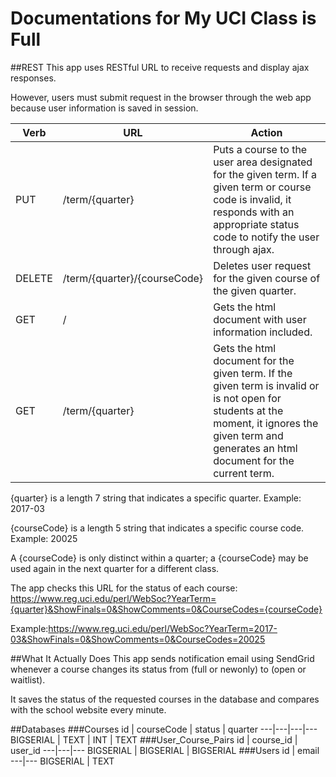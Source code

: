# Documentations for My UCI Class is Full

##REST
This app uses RESTful URL to receive requests and display ajax responses.

However, users must submit request in the browser through the web app because user information is saved in session.

Verb	|URL	|Action
---|---|---
PUT	|/term/{quarter}	|Puts a course to the user area designated for the given term. If a given term or course code is invalid, it responds with an appropriate status code to notify the user through ajax.
DELETE	|/term/{quarter}/{courseCode}	|Deletes user request for the given course of the given quarter.
GET	|/	|Gets the html document with user information included.
GET	|/term/{quarter}	|Gets the html document for the given term. If the given term is invalid or is not open for students at the moment, it ignores the given term and generates an html document for the current term.
{quarter} is a length 7 string that indicates a specific quarter. Example: 2017-03

{courseCode} is a length 5 string that indicates a specific course code. Example: 20025

A {courseCode} is only distinct within a quarter; a {courseCode} may be used again in the next quarter for a different class.

The app checks this URL for the status of each course: https://www.reg.uci.edu/perl/WebSoc?YearTerm={quarter}&ShowFinals=0&ShowComments=0&CourseCodes={courseCode}

Example:https://www.reg.uci.edu/perl/WebSoc?YearTerm=2017-03&ShowFinals=0&ShowComments=0&CourseCodes=20025

##What It Actually Does
This app sends notification email using SendGrid whenever a course changes its status from (full or newonly) to (open or waitlist).

It saves the status of the requested courses in the database and compares with the school website every minute.

##Databases
###Courses
id | courseCode | status | quarter
---|---|---|---
BIGSERIAL | TEXT | INT | TEXT
###User_Course_Pairs
id | course_id | user_id
---|---|---
BIGSERIAL | BIGSERIAL | BIGSERIAL
###Users
id | email
---|---
BIGSERIAL | TEXT
